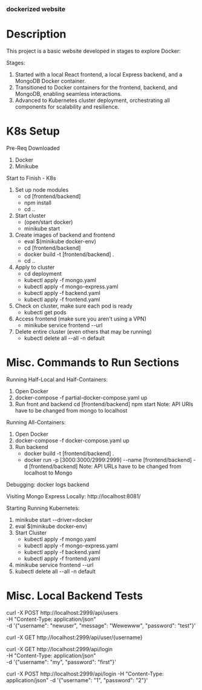 ### dockerized website

# Description

This project is a basic website developed in stages to explore Docker:

Stages:

1. Started with a local React frontend, a local Express backend, and a MongoDB Docker container.
2. Transitioned to Docker containers for the frontend, backend, and MongoDB, enabling seamless interactions.
3. Advanced to Kubernetes cluster deployment, orchestrating all components for scalability and resilience.


# K8s Setup

Pre-Req Downloaded
1. Docker
2. Minikube

Start to Finish - K8s
1. Set up node modules
    - cd [frontend/backend]
    - npm install
    - cd ..
2. Start cluster
    - (open/start docker) 
    - minikube start
3. Create images of backend and frontend
    - eval $(minikube docker-env)
    - cd [frontend/backend]
    - docker build -t [frontend/backend] .
    - cd ..
4. Apply to cluster
    - cd deployment
    - kubectl apply -f mongo.yaml
    - kubectl apply -f mongo-express.yaml
    - kubectl apply -f backend.yaml
    - kubectl apply -f frontend.yaml
5. Check on cluster, make sure each pod is ready
    - kubectl get pods
6. Access frontend (make sure you aren't using a VPN)
    - minikube service frontend --url
7. Delete entire cluster (even others that may be running)
    - kubectl delete all --all -n default


# Misc. Commands to Run Sections

Running Half-Local and Half-Containers:
1. Open Docker
2. docker-compose -f partial-docker-compose.yaml up
3. Run front and backend
    cd [frontend/backend]
    npm start
Note: API URls have to be changed from mongo to localhost

Running All-Containers:
1. Open Docker
2. docker-compose -f docker-compose.yaml up
3. Run backend
    - docker build -t [frontend/backend] .
    - docker run -p [3000:3000/2999:2999] --name [frontend/backend] -d [frontend/backend]
Note: API URLs have to be changed from localhost to Mongo

Debugging: docker logs backend

Visiting Mongo Express Locally: http://localhost:8081/

Starting Running Kubernetes:
1. minikube start --driver=docker
2. eval $(minikube docker-env)
3.  Start Cluster
    - kubectl apply -f mongo.yaml
    - kubectl apply -f mongo-express.yaml
    - kubectl apply -f backend.yaml
    - kubectl apply -f frontend.yaml
4. minikube service frontend --url
5. kubectl delete all --all -n default

# Misc. Local Backend Tests

curl -X POST http://localhost:2999/api/users \
-H "Content-Type: application/json" \
-d '{"username": "newuser", "message": "Wewewww", "password": "test"}'

curl -X GET http://localhost:2999/api/user/{username}

curl -X GET http://localhost:2999/api/login \
-H "Content-Type: application/json" \
-d '{"username": "my", "password": "first"}'

curl -X POST http://localhost:2999/api/login -H "Content-Type: application/json" -d '{"username": "1", "password": "2"}'
